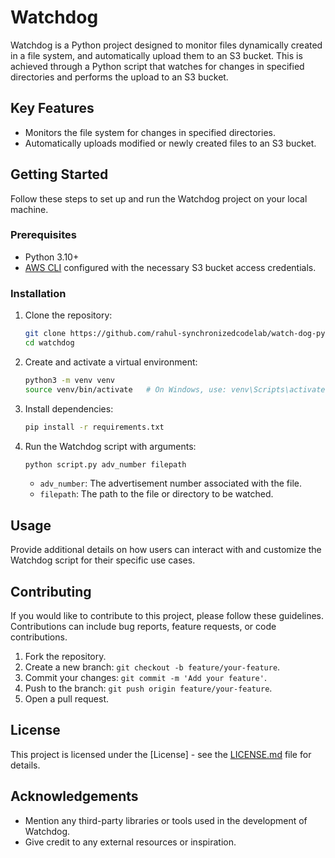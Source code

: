 # Watchdog

Watchdog is a Python project designed to monitor files dynamically created in a file system, and automatically upload them to an S3 bucket. This is achieved through a Python script that watches for changes in specified directories and performs the upload to an S3 bucket.

## Key Features

- Monitors the file system for changes in specified directories.
- Automatically uploads modified or newly created files to an S3 bucket.

## Getting Started

Follow these steps to set up and run the Watchdog project on your local machine.

### Prerequisites

- Python 3.10+
- [AWS CLI](https://aws.amazon.com/cli/) configured with the necessary S3 bucket access credentials.

### Installation

1. Clone the repository:

    ```bash
    git clone https://github.com/rahul-synchronizedcodelab/watch-dog-python.git
    cd watchdog
    ```

2. Create and activate a virtual environment:

    ```bash
    python3 -m venv venv
    source venv/bin/activate   # On Windows, use: venv\Scripts\activate
    ```

3. Install dependencies:

    ```bash
    pip install -r requirements.txt
    ```

4. Run the Watchdog script with arguments:

    ```bash
    python script.py adv_number filepath
    ```

   - `adv_number`: The advertisement number associated with the file.
   - `filepath`: The path to the file or directory to be watched.

## Usage

Provide additional details on how users can interact with and customize the Watchdog script for their specific use cases.

## Contributing

If you would like to contribute to this project, please follow these guidelines. Contributions can include bug reports, feature requests, or code contributions.

1. Fork the repository.
2. Create a new branch: `git checkout -b feature/your-feature`.
3. Commit your changes: `git commit -m 'Add your feature'`.
4. Push to the branch: `git push origin feature/your-feature`.
5. Open a pull request.

## License

This project is licensed under the [License] - see the [LICENSE.md](LICENSE.md) file for details.

## Acknowledgements

- Mention any third-party libraries or tools used in the development of Watchdog.
- Give credit to any external resources or inspiration.